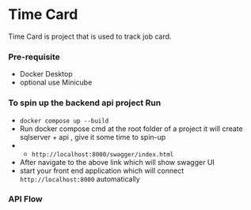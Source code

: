 # Time Card #
Time Card is project that is used to track job card.

###  Pre-requisite  ###
  * Docker Desktop 
  * optional use Minicube
    
### To spin up the backend api project Run ###
 * ```` docker compose up --build ````
 * Run docker compose cmd at the root folder of a project it will create sqlserver + api , give it some time to spin-up
 * * ```http://localhost:8000/swagger/index.html``` 
 * After navigate to the above link which will show swagger UI
 * start your front end application which will connect ```http://localhost:8000```  automatically

 ### API Flow ###
